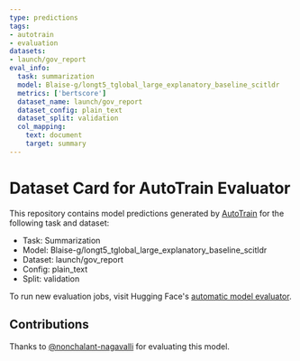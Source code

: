 ```yaml
---
type: predictions
tags:
- autotrain
- evaluation
datasets:
- launch/gov_report
eval_info:
  task: summarization
  model: Blaise-g/longt5_tglobal_large_explanatory_baseline_scitldr
  metrics: ['bertscore']
  dataset_name: launch/gov_report
  dataset_config: plain_text
  dataset_split: validation
  col_mapping:
    text: document
    target: summary
---
```

# Dataset Card for AutoTrain Evaluator

This repository contains model predictions generated by [AutoTrain](https://huggingface.co/autotrain) for the following task and dataset:

* Task: Summarization
* Model: Blaise-g/longt5_tglobal_large_explanatory_baseline_scitldr
* Dataset: launch/gov_report
* Config: plain_text
* Split: validation

To run new evaluation jobs, visit Hugging Face's [automatic model evaluator](https://huggingface.co/spaces/autoevaluate/model-evaluator).

## Contributions

Thanks to [@nonchalant-nagavalli](https://huggingface.co/nonchalant-nagavalli) for evaluating this model.